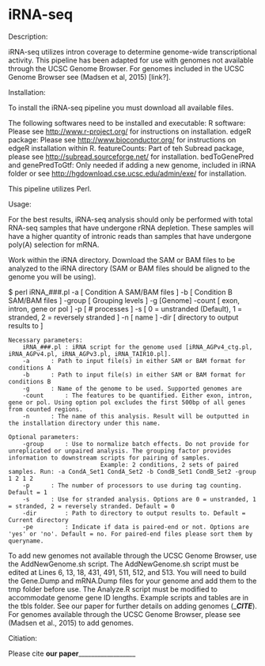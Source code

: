 # iRNA-seq

Description: 

iRNA-seq utilizes intron coverage to determine genome-wide transcriptional activity. This pipeline has been adapted for use with genomes not available through the UCSC Genome Browser. For genomes included in the UCSC Genome Browser see (Madsen et al, 2015) [link?]. 

Installation:

To install the iRNA-seq pipeline you must download all available files.

The following softwares need to be installed and executable:
	R software: Please see http://www.r-project.org/ for instructions on installation.
	edgeR package: Please see http://www.bioconductor.org/ for instructions on edgeR installation within R.
	featureCounts: Part of teh Subread package, please see http://subread.sourceforge.net/ for installation.
	bedToGenePred and genePredToGtf: Only needed if adding a new genome, included in iRNA folder or see http://hgdownload.cse.ucsc.edu/admin/exe/ for installation. 

This pipeline utilizes Perl. 

Usage:

For the best results, iRNA-seq analysis should only be performed with total RNA-seq samples that have undergone rRNA depletion. These samples will have a higher quantity of intronic reads than samples that have undergone poly(A) selection for mRNA. 

Work within the iRNA directory. Download the SAM or BAM files to be analyzed to the iRNA directory (SAM or BAM files should be aligned to the genome you will be using).  

$ perl iRNA_###.pl -a [ Condition A SAM/BAM files ] -b [ Condition B SAM/BAM files ] -group [ Grouping levels ] -g [Genome] -count [ exon, intron, gene or pol ] -p [ # processes ] -s [ 0 = unstranded (Default), 1 = stranded, 2 = reversely stranded ] -n [ name ] -dir [ directory to output results to ]

	Necessary parameters:
		iRNA_###.pl	: iRNA script for the genome used [iRNA_AGPv4_ctg.pl, iRNA_AGPv4.pl, iRNA_AGPv3.pl, iRNA_TAIR10.pl].
		-a 		: Path to input file(s) in either SAM or BAM format for conditions A
		-b 		: Path to input file(s) in either SAM or BAM format for conditions B
		-g 		: Name of the genome to be used. Supported genomes are
		-count 		: The features to be quantified. Either exon, intron, gene or pol. Using option pol excludes the first 500bp of all genes from counted regions.
		-n 		: The name of this analysis. Result will be outputted in the installation directory under this name.

	Optional parameters:
		-group 		: Use to normalize batch effects. Do not provide for unreplicated or unpaired analysis. The grouping factor provides information to downstream scripts for pairing of samples.
                         	  Example: 2 conditions, 2 sets of paired samples. Run: -a CondA_Set1 CondA_Set2 -b CondB_Set1 CondB_Set2 -group 1 2 1 2
		-p 		: The number of processors to use during tag counting. Default = 1
		-s 		: Use for stranded analysis. Options are 0 = unstranded, 1 = stranded, 2 = reversely stranded. Default = 0
		-dir 		: Path to directory to output results to. Default = Current directory
		-pe 		: Indicate if data is paired-end or not. Options are 'yes' or 'no'. Default = no. For paired-end files please sort them by queryname.

To add new genomes not available through the UCSC Genome Browser, use the AddNewGenome.sh script. The AddNewGenome.sh script must be edited at Lines 6, 13, 18, 431, 491, 511, 512, and 513. You will need to build the Gene.Dump and mRNA.Dump files for your genome and add them to the tmp folder before use. The Analyze.R script must be modified to accommodate genome gene ID lengths. Example scripts and tables are in the tbls folder. See our paper for further details on adding genomes (________CITE_______). For genomes available through the UCSC Genome Browser, please see (Madsen et al., 2015) to add genomes.

Citiation:

Please cite ________________________our paper__________________________________________
